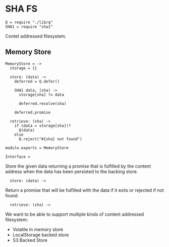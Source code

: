 SHA FS
======

    Q = require "./lib/q"
    SHA1 = require "sha1"

Contet addressed filesystem.

Memory Store
------------

    MemoryStore = ->
      storage = {}

      store: (data) ->
        deferred = Q.defer()

        SHA1 data, (sha) ->
          storage[sha] ?= data

          deferred.resolve(sha)

        deferred.promise

      retrieve: (sha) ->
        if (data = storage[sha])?
          Q(data)
        else
          Q.reject("#{sha} not found")

    module.exports = MemoryStore

    Interface =

Store the given data returning a promise that is fulfilled by the content 
address when the data has been persisted to the backing store.

      store: (data) ->
        

Return a promise that will be fulfilled with the data if it exits or rejected if
not found.

      retrieve: (sha) ->

We want to be able to support multiple kinds of content addressed filesystem:

- Volatile in memory store
- LocalStorage backed store
- S3 Backed Store
